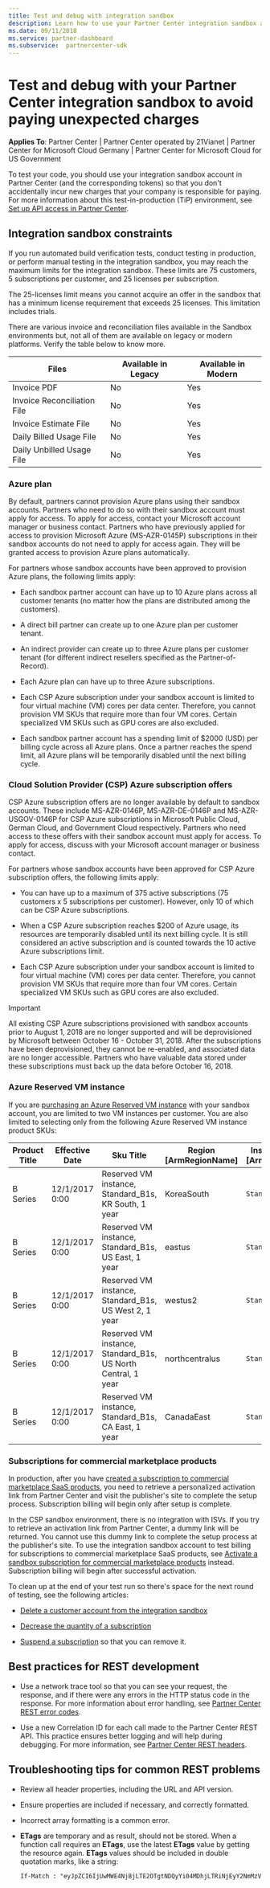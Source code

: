 ```yaml
---
title: Test and debug with integration sandbox
description: Learn how to use your Partner Center integration sandbox account (and related tokens) to test and debug your code so you don't accidentally incur new charges.
ms.date: 09/11/2018
ms.service: partner-dashboard
ms.subservice:  partnercenter-sdk
---
```


# Test and debug with your Partner Center integration sandbox to avoid paying unexpected charges

**Applies To**: Partner Center | Partner Center operated by 21Vianet | Partner Center for Microsoft Cloud Germany | Partner Center for Microsoft Cloud for US Government

To test your code, you should use your integration sandbox account in Partner Center (and the corresponding tokens) so that you don't accidentally incur new charges that your company is responsible for paying. For more information about this test-in-production (TiP) environment, see [Set up API access in Partner Center](set-up-api-access-in-partner-center.md).

## Integration sandbox constraints

If you run automated build verification tests, conduct testing in production, or perform manual testing in the integration sandbox, you may reach the maximum limits for the integration sandbox. These limits are 75 customers, 5 subscriptions per customer, and 25 licenses per subscription.

The 25-licenses limit means you cannot acquire an offer in the sandbox that has a minimum license requirement that exceeds 25 licenses. This limitation includes trials.

There are various invoice and reconciliation files available in the Sandbox environments but, not all of them are available on legacy or modern platforms. Verify the table below to know more.

| **Files**                    | **Available  in Legacy** | **Available  in Modern** |
| ---------------------------- | ------------------------ | ------------------------ |
| Invoice PDF                  | No                       | Yes                      |
| Invoice  Reconciliation File | No                       | Yes                      |
| Invoice Estimate  File       | No                       | Yes                      |
| Daily Billed  Usage File     | No                       | Yes                      |
| Daily  Unbilled Usage File   | No                       | Yes                      |


### Azure plan

By default, partners cannot provision Azure plans using their sandbox accounts. Partners who need to do so with their sandbox account must apply for access. To apply for access, contact your Microsoft account manager or business contact. Partners who have previously applied for access to provision Microsoft Azure (MS-AZR-0145P) subscriptions in their sandbox accounts do not need to apply for access again. They will be granted access to provision Azure plans automatically.

For partners whose sandbox accounts have been approved to provision Azure plans, the following limits apply:

- Each sandbox partner account can have up to 10 Azure plans across all customer tenants (no matter how the plans are distributed among the customers).

- A direct bill partner can create up to one Azure plan per customer tenant.

- An indirect provider can create up to three Azure plans per customer tenant (for different indirect resellers specified as the Partner-of-Record).

- Each Azure plan can have up to three Azure subscriptions.

- Each CSP Azure subscription under your sandbox account is limited to four virtual machine (VM) cores per data center. Therefore, you cannot provision VM SKUs that require more than four VM cores. Certain specialized VM SKUs such as GPU cores are also excluded.

- Each sandbox partner account has a spending limit of $2000 (USD) per billing cycle across all Azure plans. Once a partner reaches the spend limit, all Azure plans will be temporarily disabled until the next billing cycle.

### Cloud Solution Provider (CSP) Azure subscription offers

CSP Azure subscription offers are no longer available by default to sandbox accounts. These include MS-AZR-0146P, MS-AZR-DE-0146P and MS-AZR-USGOV-0146P for CSP Azure subscriptions in Microsoft Public Cloud, German Cloud, and Government Cloud respectively. Partners who need access to these offers with their sandbox account must apply for access. To apply for access, discuss with your Microsoft account manager or business contact.

For partners whose sandbox accounts have been approved for CSP Azure subscription offers, the following limits apply:

- You can have up to a maximum of 375 active subscriptions (75 customers x 5 subscriptions per customer). However, only 10 of which can be CSP Azure subscriptions.

- When a CSP Azure subscription reaches $200 of Azure usage, its resources are temporarily disabled until its next billing cycle. It is still considered an active subscription and is counted towards the 10 active Azure subscriptions limit.

- Each CSP Azure subscription under your sandbox account is limited to four virtual machine (VM) cores per data center. Therefore, you cannot provision VM SKUs that require more than four VM cores. Certain specialized VM SKUs such as GPU cores are also excluded.

> [!Important]
> All existing CSP Azure subscriptions provisioned with sandbox accounts prior to August 1, 2018 are no longer supported and will be deprovisioned by Microsoft between October 16 - October 31, 2018. After the subscriptions have been deprovisioned, they cannot be re-enabled, and associated data are no longer accessible. Partners who have valuable data stored under these subscriptions must back up the data before October 16, 2018.

### Azure Reserved VM instance

If you are [purchasing an Azure Reserved VM instance](purchase-azure-reservations.md) with your sandbox account, you are limited to two VM instances per customer. You are also limited to selecting only from the following Azure Reserved VM instance product SKUs:

| Product Title  | Effective Date  | Sku Title                                               | Region [ArmRegionName] | Instance Key [ArmSkuName] | Duration | Consumption Meter Id       |
|----------------|-----------------|---------------------------------------------------------|------------------------|--------------|----------|----------------------------|
| B Series       | 12/1/2017 0:00  | Reserved VM instance, Standard_B1s, KR South, 1 year    | KoreaSouth             | `Standard_B1s` | `1Year`    | 3f913071-0dd7-4258-8ec4-6fad05bd976d |
| B Series       | 12/1/2017 0:00  | Reserved VM instance, Standard_B1s, US East, 1 year     | eastus                 | `Standard_B1s` | `1Year`    | f4d7a5a5-1b67-45ea-b1a0-282fbdd34b05 |
| B Series       | 12/1/2017 0:00  | Reserved VM instance, Standard_B1s, US West 2, 1 year   | westus2                | `Standard_B1s` | `1Year`    | 222e39f5-e99f-4fa3-a323-f46402977888 |
| B Series       | 12/1/2017 0:00  | Reserved VM instance, Standard_B1s, US North Central, 1 year    | northcentralus | `Standard_B1s` | `1Year`    | 4e1716fc-4842-43f1-aa96-7c1b1b1395a7 |
| B Series       | 12/1/2017 0:00  | Reserved VM instance, Standard_B1s, CA East, 1 year     | CanadaEast             | `Standard_B1s` | `1Year`    | ab8a5993-5db7-47c8-b3b1-2e1365b353fb |

### Subscriptions for commercial marketplace products

In production, after you have [created a subscription to commercial marketplace SaaS products](create-subscription-azure-marketplace-products.md), you need to retrieve a personalized activation link from Partner Center and visit the publisher's site to complete the setup process. Subscription billing will begin only after setup is complete.

In the CSP sandbox environment, there is no integration with ISVs. If you try to retrieve an activation link from Partner Center, a dummy link will be returned. You cannot use this dummy link to complete the setup process at the publisher's site. To use the integration sandbox account to test billing for subscriptions to commercial marketplace SaaS products, see [Activate a sandbox subscription for commercial marketplace products](activate-sandbox-subscription-azure-marketplace-products.md) instead. Subscription billing will begin after successful activation.

To clean up at the end of your test run so there's space for the next round of testing, see the following articles:

- [Delete a customer account from the integration sandbox](delete-a-customer-account-from-the-integration-sandbox.md)

- [Decrease the quantity of a subscription](change-the-quantity-of-a-subscription.md)

- [Suspend a subscription](suspend-a-subscription.md) so that you can remove it.

## Best practices for REST development

- Use a network trace tool so that you can see your request, the response, and if there were any errors in the HTTP status code in the response. For more information about error handling, see [Partner Center REST error codes](error-codes.md).

- Use a new Correlation ID for each call made to the Partner Center REST API. This practice ensures better logging and will help during debugging. For more information, see [Partner Center REST headers](headers.md).

## Troubleshooting tips for common REST problems

- Review all header properties, including the URL and API version.

- Ensure properties are included if necessary, and correctly formatted.

- Incorrect array formatting is a common error.

- **ETags** are temporary and as result, should not be stored. When a function call requires an **ETags**, use the latest **ETags** value by getting the resource again. **ETags** values should be included in double quotation marks, like a string:

   ```rest
   If-Match : "eyJpZCI6IjUwMWE4NjBjLTE2OTgtNDQyYi04MDhjLTRiNjEyY2NmMzVmMiIsInZlcnNpb24iOjF9"
   ```
